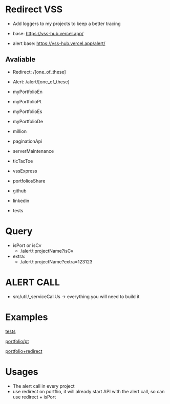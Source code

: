 # Redirect VSS
- Add loggers to my projects to keep a better tracing

- base:        https://vss-hub.vercel.app/
- alert base:  https://vss-hub.vercel.app/alert/

## Avaliable
- Redirect:
    /[one_of_these]
- Alert:
    /alert/[one_of_these]

- myPortfolioEn
- myPortfolioPt
- myPortfolioEs
- myPortfolioDe
- million
- paginationApi
- serverMaintenance
- ticTacToe
- vssExpress
- portfoliosShare
- github
- linkedin
- tests  

# Query
- isPort or isCv
    - /alert/:projectName?isCv
- extra:
    - /alert/:projectName?extra=123123


# ALERT CALL
- src/util/_serviceCallUs -> everything you will need to build it

# Examples
[tests](https://vss-redirect.vercel.app/tests)

[portfolio/pt](https://my-portfolio-lyart-pi-90.vercel.app/pt)

[portfolio+redirect](https://vss-redirect.vercel.app/myPortfolioPt)
    


# Usages
- The alert call in every project
- use redirect on portflio, it will already start API with the alert call, so can use redirect + isPort